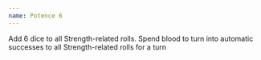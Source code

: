 ```yaml
---
name: Potence 6
---
```


Add 6 dice to all Strength-related rolls. Spend blood to turn into automatic successes to all Strength-related rolls for a turn